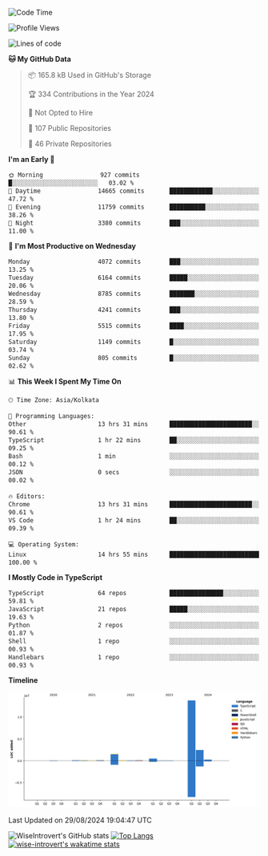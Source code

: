 <!--START_SECTION:waka-->
![Code Time](http://img.shields.io/badge/Code%20Time-1%2C554%20hrs%2035%20mins-blue)

![Profile Views](http://img.shields.io/badge/Profile%20Views-0-blue)

![Lines of code](https://img.shields.io/badge/From%20Hello%20World%20I%27ve%20Written-19.2%20million%20lines%20of%20code-blue)

**🐱 My GitHub Data** 

> 📦 165.8 kB Used in GitHub's Storage 
 > 
> 🏆 334 Contributions in the Year 2024
 > 
> 🚫 Not Opted to Hire
 > 
> 📜 107 Public Repositories 
 > 
> 🔑 46 Private Repositories 
 > 
**I'm an Early 🐤** 

```text
🌞 Morning                927 commits         █░░░░░░░░░░░░░░░░░░░░░░░░   03.02 % 
🌆 Daytime                14665 commits       ████████████░░░░░░░░░░░░░   47.72 % 
🌃 Evening                11759 commits       ██████████░░░░░░░░░░░░░░░   38.26 % 
🌙 Night                  3380 commits        ███░░░░░░░░░░░░░░░░░░░░░░   11.00 % 
```
📅 **I'm Most Productive on Wednesday** 

```text
Monday                   4072 commits        ███░░░░░░░░░░░░░░░░░░░░░░   13.25 % 
Tuesday                  6164 commits        █████░░░░░░░░░░░░░░░░░░░░   20.06 % 
Wednesday                8785 commits        ███████░░░░░░░░░░░░░░░░░░   28.59 % 
Thursday                 4241 commits        ███░░░░░░░░░░░░░░░░░░░░░░   13.80 % 
Friday                   5515 commits        ████░░░░░░░░░░░░░░░░░░░░░   17.95 % 
Saturday                 1149 commits        █░░░░░░░░░░░░░░░░░░░░░░░░   03.74 % 
Sunday                   805 commits         █░░░░░░░░░░░░░░░░░░░░░░░░   02.62 % 
```


📊 **This Week I Spent My Time On** 

```text
🕑︎ Time Zone: Asia/Kolkata

💬 Programming Languages: 
Other                    13 hrs 31 mins      ███████████████████████░░   90.61 % 
TypeScript               1 hr 22 mins        ██░░░░░░░░░░░░░░░░░░░░░░░   09.25 % 
Bash                     1 min               ░░░░░░░░░░░░░░░░░░░░░░░░░   00.12 % 
JSON                     0 secs              ░░░░░░░░░░░░░░░░░░░░░░░░░   00.02 % 

🔥 Editors: 
Chrome                   13 hrs 31 mins      ███████████████████████░░   90.61 % 
VS Code                  1 hr 24 mins        ██░░░░░░░░░░░░░░░░░░░░░░░   09.39 % 

💻 Operating System: 
Linux                    14 hrs 55 mins      █████████████████████████   100.00 % 
```

**I Mostly Code in TypeScript** 

```text
TypeScript               64 repos            ███████████████░░░░░░░░░░   59.81 % 
JavaScript               21 repos            █████░░░░░░░░░░░░░░░░░░░░   19.63 % 
Python                   2 repos             ░░░░░░░░░░░░░░░░░░░░░░░░░   01.87 % 
Shell                    1 repo              ░░░░░░░░░░░░░░░░░░░░░░░░░   00.93 % 
Handlebars               1 repo              ░░░░░░░░░░░░░░░░░░░░░░░░░   00.93 % 
```



**Timeline**

![Lines of Code chart](https://raw.githubusercontent.com/wise-introvert/wise-introvert/master/assets/bar_graph.png)


 Last Updated on 29/08/2024 19:04:47 UTC
<!--END_SECTION:waka-->

![WiseIntrovert's GitHub stats](https://github-readme-stats.vercel.app/api?username=wise-introvert&count_private=true&show_icons=true)
[![Top Langs](https://github-readme-stats.vercel.app/api/top-langs/?username=wise-introvert&langs_count=10)](https://github.com/anuraghazra/github-readme-stats)
[![wise-introvert's wakatime stats](https://github-readme-stats.vercel.app/api/wakatime?username=wiseintrovert)](https://github.com/anuraghazra/github-readme-stats)
